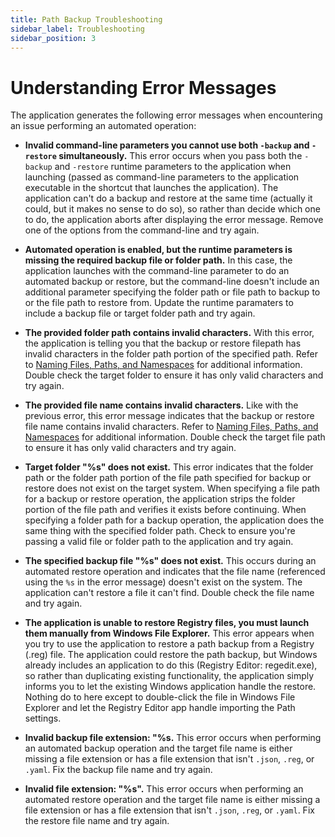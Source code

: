 ```yaml
---
title: Path Backup Troubleshooting
sidebar_label: Troubleshooting
sidebar_position: 3
---
```


# Understanding Error Messages

The application generates the following error messages when encountering an issue performing an automated operation:

* **Invalid command-line parameters you cannot use both `-backup` and `-restore` simultaneously.** This error occurs when you pass both the `-backup` and `-restore` runtime parameters to the application when launching (passed as command-line parameters to the application executable in the shortcut that launches the application). The application can't do a backup and restore at the same time (actually it could, but it makes no sense to do so), so rather than decide which one to do, the application aborts after displaying the error message. Remove one of the options from the command-line and try again.

* **Automated operation is enabled, but the runtime parameters is missing the required backup file or folder path.** In this case, the application launches with the command-line parameter to do an automated backup or restore, but the command-line doesn't include an additional parameter specifying the folder path or file path to backup to or the file path to restore from. Update the runtime paramaters to include a backup file or target folder path and try again.

* **The provided folder path contains invalid characters.** With this error, the application is telling you that the backup or restore filepath has invalid characters in the folder path portion of the specified path. Refer to [Naming Files, Paths, and Namespaces](https://learn.microsoft.com/en-us/windows/win32/fileio/naming-a-file) for additional information. Double check the target folder to ensure it has only valid characters and try again.

* **The provided file name contains invalid characters.** Like with the previous error, this error message indicates that the backup or restore file name contains invalid characters. Refer to [Naming Files, Paths, and Namespaces](https://learn.microsoft.com/en-us/windows/win32/fileio/naming-a-file) for additional information. Double check the target file path to ensure it has only valid characters and try again.

* **Target folder "%s" does not exist.** This error indicates that the folder path or the folder path portion of the file path specified for backup or restore does not exist on the target system. When specifying a file path for a backup or restore operation, the application strips the folder portion of the file path and verifies it exists before continuing. When specifying a folder path for a backup operation, the application does the same thing with the specified folder path. Check to ensure you're passing a valid file or folder path to the application and try again.

* **The specified backup file "%s" does not exist.** This occurs during an automated restore operation and indicates that the file name (referenced using the `%s` in the error message) doesn't exist on the system. The application can't restore a file it can't find. Double check the file name and try again.

* **The application is unable to restore Registry files, you must launch them manually from Windows File Explorer.** This error appears when you try to use the application to restore a path backup from a Registry (.reg) file. The application could restore the path backup, but Windows already includes an application to do this (Registry Editor: regedit.exe), so rather than duplicating existing functionality, the application simply informs you to let the existing Windows application handle the restore. Nothing do to here except to double-click the file in Windows File Explorer and let the Registry Editor app handle importing the Path settings.

* **Invalid backup file extension: "%s.** This error occurs when performing an automated backup operation and the target file name is either missing a file extension or has a file extension that isn't `.json`, `.reg`, or `.yaml`. Fix the backup file name and try again.

* **Invalid file extension: "%s".** This error occurs when performing an automated restore operation and the target file name is either missing a file extension or has a file extension that isn't `.json`, `.reg`, or `.yaml`. Fix the restore file name and try again.